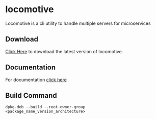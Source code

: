 # locomotive

Locomotive is a cli utility to handle multiple servers for microservices

## Download

[Click Here](https://github.com/msamgan/locomotive/releases/tag/v1.1.0) to download the latest version of locomotive.

## Documentation

For documentation [click here](https://msamgan.github.io/locomotive)

## Build Command

```shell
dpkg-deb --build --root-owner-group <package_name_version_architecture>
```
